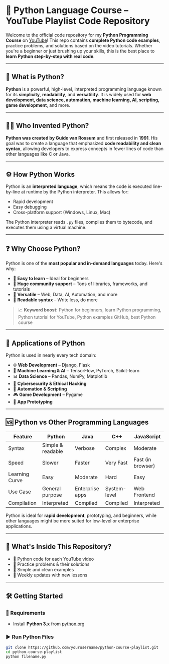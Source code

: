 # 🐍 Python Language Course – YouTube Playlist Code Repository

Welcome to the official code repository for my **Python Programming Course** on [YouTube](https://www.youtube.com/)! This repo contains **complete Python code examples**, practice problems, and solutions based on the video tutorials. Whether you're a beginner or just brushing up your skills, this is the best place to **learn Python step-by-step with real code**.

---

## 📘 What is Python?

**Python** is a powerful, high-level, interpreted programming language known for its **simplicity**, **readability**, and **versatility**. It is widely used for **web development, data science, automation, machine learning, AI, scripting, game development**, and more.

---

## 🧑‍🔬 Who Invented Python?

**Python was created by Guido van Rossum** and first released in **1991**. His goal was to create a language that emphasized **code readability and clean syntax**, allowing developers to express concepts in fewer lines of code than other languages like C or Java.

---

## ⚙️ How Python Works

Python is an **interpreted language**, which means the code is executed line-by-line at runtime by the Python interpreter. This allows for:

- Rapid development
- Easy debugging
- Cross-platform support (Windows, Linux, Mac)

The Python interpreter reads `.py` files, compiles them to bytecode, and executes them using a virtual machine.

---

## ❓ Why Choose Python?

Python is one of the **most popular and in-demand languages** today. Here's why:

- 🔹 **Easy to learn** – Ideal for beginners
- 🔹 **Huge community support** – Tons of libraries, frameworks, and tutorials
- 🔹 **Versatile** – Web, Data, AI, Automation, and more
- 🔹 **Readable syntax** – Write less, do more

> 📈 **Keyword boost:** Python for beginners, learn Python programming, Python tutorial for YouTube, Python examples GitHub, best Python course

---

## 🧠 Applications of Python

Python is used in nearly every tech domain:

- 🌐 **Web Development** – Django, Flask
- 🤖 **Machine Learning & AI** – TensorFlow, PyTorch, Scikit-learn
- 📊 **Data Science** – Pandas, NumPy, Matplotlib
- 🔐 **Cybersecurity & Ethical Hacking**
- 🔄 **Automation & Scripting**
- 🎮 **Game Development** – Pygame
- 📱 **App Prototyping**

---

## 🆚 Python vs Other Programming Languages

| Feature            | Python           | Java           | C++            | JavaScript      |
|--------------------|------------------|----------------|----------------|-----------------|
| Syntax             | Simple & readable| Verbose        | Complex        | Moderate        |
| Speed              | Slower           | Faster         | Very Fast      | Fast (in browser)|
| Learning Curve     | Easy             | Moderate       | Hard           | Easy            |
| Use Case           | General purpose  | Enterprise apps| System-level   | Web Frontend    |
| Compilation        | Interpreted      | Compiled       | Compiled       | Interpreted     |

Python is ideal for **rapid development**, prototyping, and beginners, while other languages might be more suited for low-level or enterprise applications.

---

## 📁 What's Inside This Repository?

- 🔹 Python code for each YouTube video  
- 🔹 Practice problems & their solutions  
- 🔹 Simple and clean examples  
- 🔹 Weekly updates with new lessons  

---

## 🛠️ Getting Started

### 🔧 Requirements

- Install **Python 3.x** from [python.org](https://www.python.org/downloads/)

### ▶️ Run Python Files

```bash
git clone https://github.com/yourusername/python-course-playlist.git
cd python-course-playlist
python filename.py
